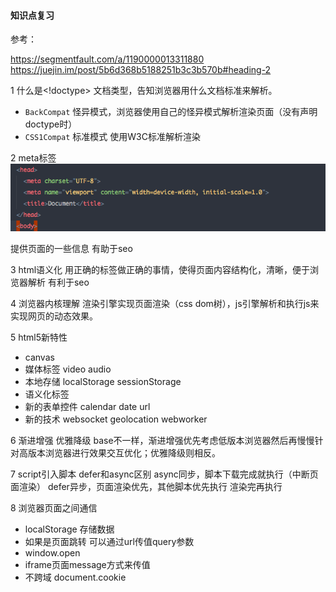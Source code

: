#### 知识点复习

参考：

https://segmentfault.com/a/1190000013311880
https://juejin.im/post/5b6d368b5188251b3c3b570b#heading-2



1 什么是<!doctype>
文档类型，告知浏览器用什么文档标准来解析。

- `BackCompat` 怪异模式，浏览器使用自己的怪异模式解析渲染页面（没有声明doctype时）
- `CSS1Compat` 标准模式 使用W3C标准解析渲染

2 meta标签
![image-20200526225335798](../../imgs/image-20200526225335798.png)

提供页面的一些信息 有助于seo

3 html语义化
用正确的标签做正确的事情，使得页面内容结构化，清晰，便于浏览器解析 有利于seo

4 浏览器内核理解
渲染引擎实现页面渲染（css dom树），js引擎解析和执行js来实现网页的动态效果。

5 html5新特性

- canvas
- 媒体标签 video audio
- 本地存储 localStorage sessionStorage
- 语义化标签
- 新的表单控件 calendar date url
- 新的技术 websocket geolocation webworker

6 渐进增强 优雅降级
base不一样，渐进增强优先考虑低版本浏览器然后再慢慢针对高版本浏览器进行效果交互优化；优雅降级则相反。

7 script引入脚本 defer和async区别
async同步，脚本下载完成就执行（中断页面渲染）
defer异步，页面渲染优先，其他脚本优先执行 渲染完再执行

8 浏览器页面之间通信

- localStorage 存储数据 
- 如果是页面跳转 可以通过url传值query参数
- window.open
- iframe页面message方式来传值
- 不跨域 document.cookie



